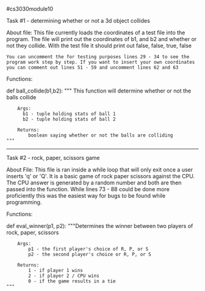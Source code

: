 #cs3030module10

Task #1 - determining whether or not a 3d object collides

About file:
	This file currently loads the coordinates of a test file into the program. The file will print out the coordinates of b1, and b2 and whether or not they collide. With the test file it should print out false, false, true, false

    You can uncomment the for testing purposes lines 29 - 34 to see the program work step by step. If you want to insert your own coordinates you can comment out lines 51 - 59 and uncomment lines 62 and 63



Functions:
    
def ball_collide(b1,b2):
    """ This function will determine whether or not the balls collide

        Args:
          b1 - tuple holding stats of ball 1
          b2 - tuple holding stats of ball 2

        Returns:
            boolean saying whether or not the balls are colliding
    """



-----------------------------------------------------------------------------
        


Task #2 - rock, paper, scissors game

About File:
	This file is ran inside a while loop that will only exit once a user inserts 'q' or 'Q'. It is a basic game of rock paper scissors against the CPU. The CPU answer is generated by a random number and both are then passed into the function. While lines 73 - 88 could be done more proficiently this was the easiest way for bugs to be found while programming.

Functions:

def eval_winner(p1, p2):
    """Determines the winner between two players of rock, paper, scissors

        Args:
            p1 - the first player's choice of R, P, or S
            p2 - the second player's choice or R, P, or S

        Returns:
            1 - if player 1 wins
            2 - if player 2 / CPU wins
            0 - if the game results in a tie
    """
	








	
